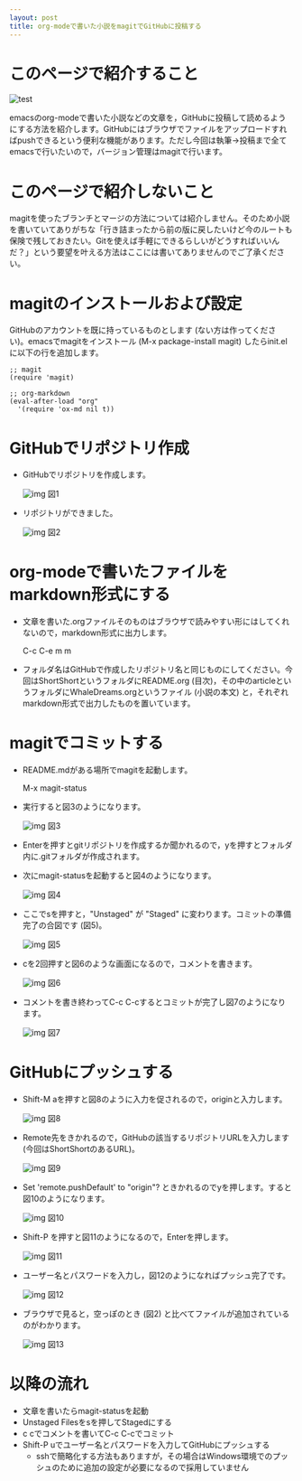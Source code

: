 ```yaml
---
layout: post
title: org-modeで書いた小説をmagitでGitHubに投稿する
---
```


# このページで紹介すること

![test](img/01.png)

emacsのorg-modeで書いた小説などの文章を，GitHubに投稿して読めるようにする方法を紹介します。GitHubにはブラウザでファイルをアップロードすればpushできるという便利な機能があります。ただし今回は執筆→投稿まで全てemacsで行いたいので，バージョン管理はmagitで行います。

# このページで紹介しないこと

magitを使ったブランチとマージの方法については紹介しません。そのため小説を書いていてありがちな「行き詰まったから前の版に戻したいけど今のルートも保険で残しておきたい。Gitを使えば手軽にできるらしいがどうすればいいんだ？」という要望を叶える方法はここには書いてありませんのでご了承ください。

# magitのインストールおよび設定

GitHubのアカウントを既に持っているものとします (ない方は作ってください)。emacsでmagitをインストール (M-x package-install magit) したらinit.elに以下の行を追加します。

    ;; magit
    (require 'magit)
    
    ;; org-markdown
    (eval-after-load "org"
      '(require 'ox-md nil t))

# GitHubでリポジトリ作成

-   GitHubでリポジトリを作成します。
    
    ![img](orgmagit/01.png) 図1
-   リポジトリができました。
    
    ![img](orgmagit/02.png) 図2

# org-modeで書いたファイルをmarkdown形式にする

-   文章を書いた.orgファイルそのものはブラウザで読みやすい形にはしてくれないので，markdown形式に出力します。

    C-c C-e m m

-   フォルダ名はGitHubで作成したリポジトリ名と同じものにしてください。今回はShortShortというフォルダにREADME.org (目次)，その中のarticleというフォルダにWhaleDreams.orgというファイル (小説の本文) と，それぞれmarkdown形式で出力したものを置いています。

# magitでコミットする

-   README.mdがある場所でmagitを起動します。

    M-x magit-status

-   実行すると図3のようになります。
    
    ![img](orgmagit/03.png) 図3
-   Enterを押すとgitリポジトリを作成するか聞かれるので，yを押すとフォルダ内に.gitフォルダが作成されます。
-   次にmagit-statusを起動すると図4のようになります。
    
    ![img](orgmagit/04.png) 図4
-   ここでsを押すと，"Unstaged" が "Staged" に変わります。コミットの準備完了の合図です (図5)。
    
    ![img](orgmagit/05.png) 図5
-   cを2回押すと図6のような画面になるので，コメントを書きます。
    
    ![img](orgmagit/06.png) 図6
-   コメントを書き終わってC-c C-cするとコミットが完了し図7のようになります。
    
    ![img](orgmagit/07.png) 図7

# GitHubにプッシュする

-   Shift-M aを押すと図8のように入力を促されるので，originと入力します。
    
    ![img](orgmagit/08.png) 図8
-   Remote先をきかれるので，GitHubの該当するリポジトリURLを入力します (今回はShortShortのあるURL)。
    
    ![img](orgmagit/09.png) 図9
-   Set 'remote.pushDefault' to "origin"? ときかれるのでyを押します。すると図10のようになります。
    
    ![img](orgmagit/10.png) 図10
-   Shift-P を押すと図11のようになるので，Enterを押します。
    
    ![img](orgmagit/11.png) 図11
-   ユーザー名とパスワードを入力し，図12のようになればプッシュ完了です。
    
    ![img](orgmagit/12.png) 図12
-   ブラウザで見ると，空っぽのとき (図2) と比べてファイルが追加されているのがわかります。
    
    ![img](orgmagit/13.png) 図13

# 以降の流れ

-   文章を書いたらmagit-statusを起動
-   Unstaged Filesをsを押してStagedにする
-   c cでコメントを書いてC-c C-cでコミット
-   Shift-P uでユーザー名とパスワードを入力してGitHubにプッシュする
    -   sshで簡略化する方法もありますが，その場合はWindows環境でのプッシュのために追加の設定が必要になるので採用していません